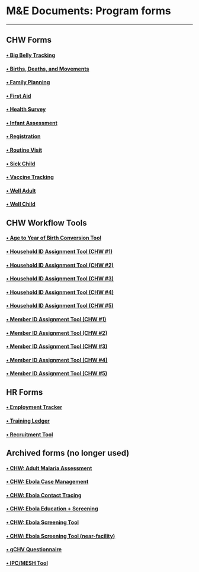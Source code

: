 M&E Documents: Program forms
============================
****************************

CHW Forms
---------
#### [&bull; Big Belly Tracking](https://drive.google.com/open?id=0BwzcZZmQ5MkFUDZUa2c5WG1ZOEk)
#### [&bull; Births, Deaths, and Movements](https://drive.google.com/open?id=0BwzcZZmQ5MkFRWRqTkpBQjZCdFU)
#### [&bull; Family Planning](https://drive.google.com/open?id=0BwzcZZmQ5MkFVkJWQndzTjktbFE)
#### [&bull; First Aid](https://drive.google.com/open?id=0BwzcZZmQ5MkFRnNDMWZ0a0YtX2M)
#### [&bull; Health Survey](https://drive.google.com/open?id=0BwzcZZmQ5MkFa3NUZmI2M19iTG8)
#### [&bull; Infant Assessment](https://drive.google.com/open?id=0BwzcZZmQ5MkFRFFZQ2NRcHI3eTg)
#### [&bull; Registration](https://drive.google.com/open?id=0BwzcZZmQ5MkFWVVHNjdITGNIejg)
#### [&bull; Routine Visit](https://drive.google.com/open?id=0BwzcZZmQ5MkFRl82WXlrOVgzbmc)
#### [&bull; Sick Child](https://drive.google.com/open?id=0BwzcZZmQ5MkFMDRTMVRvdXJkSEE)
#### [&bull; Vaccine Tracking](https://drive.google.com/open?id=0BwzcZZmQ5MkFVVl6eHprTkQ0QXc)
#### [&bull; Well Adult](https://drive.google.com/open?id=0BwzcZZmQ5MkFXzN6WU5nSXZuM1U)
#### [&bull; Well Child](https://drive.google.com/open?id=0BwzcZZmQ5MkFbVVQYzR0WGtrODA)

CHW Workflow Tools
------------------
#### [&bull; Age to Year of Birth Conversion Tool](https://drive.google.com/open?id=0BwzcZZmQ5MkFa2h2d2ZrOU5Oa3c)
#### [&bull; Household ID Assignment Tool (CHW #1)](https://drive.google.com/open?id=0BwzcZZmQ5MkFcm04NHBUdnZJRzg)
#### [&bull; Household ID Assignment Tool (CHW #2)](https://drive.google.com/open?id=0BwzcZZmQ5MkFUngyanFJWTJtcnM)
#### [&bull; Household ID Assignment Tool (CHW #3)](https://drive.google.com/open?id=0BwzcZZmQ5MkFc2xvajBCMlJYV3c)
#### [&bull; Household ID Assignment Tool (CHW #4)](https://drive.google.com/open?id=0BwzcZZmQ5MkFM3d3YnJ2OVhLMlk)
#### [&bull; Household ID Assignment Tool (CHW #5)](https://drive.google.com/open?id=0BwzcZZmQ5MkFOHE4bE1DWGlwa00)
#### [&bull; Member ID Assignment Tool (CHW #1)](https://drive.google.com/open?id=0BwzcZZmQ5MkFOUJQaEk0eW1Jb0E)
#### [&bull; Member ID Assignment Tool (CHW #2)](https://drive.google.com/open?id=0BwzcZZmQ5MkFSGJvOVBkdklsaWs)
#### [&bull; Member ID Assignment Tool (CHW #3)](https://drive.google.com/open?id=0BwzcZZmQ5MkFYV9pd1FmTS1VUDQ)
#### [&bull; Member ID Assignment Tool (CHW #4)](https://drive.google.com/open?id=0BwzcZZmQ5MkFVmY4QUxNR1FhcFE)
#### [&bull; Member ID Assignment Tool (CHW #5)](https://drive.google.com/open?id=0BwzcZZmQ5MkFMHBYRFhMWGRvczg)

HR Forms
--------
#### [&bull; Employment Tracker](https://drive.google.com/open?id=0BwzcZZmQ5MkFVk1QTHE3a1Vnczg)
#### [&bull; Training Ledger](https://drive.google.com/open?id=0BwzcZZmQ5MkFQ2haN3AwZ2RDcjQ)
#### [&bull; Recruitment Tool](https://drive.google.com/open?id=0BwzcZZmQ5MkFcFNmYUZjRUFWdHc)

Archived forms (no longer used)
-------------------------------
#### [&bull; CHW: Adult Malaria Assessment](https://drive.google.com/open?id=0BwzcZZmQ5MkFdDFZTC0zdEIzQms)
#### [&bull; CHW: Ebola Case Management](https://drive.google.com/open?id=0BwzcZZmQ5MkFeWJlRnJ4WHdsTmc)
#### [&bull; CHW: Ebola Contact Tracing](https://drive.google.com/open?id=0BwzcZZmQ5MkFR0lScTZmYUlXeXc)
#### [&bull; CHW: Ebola Education + Screening](https://drive.google.com/open?id=0BwzcZZmQ5MkFS05QWDJfd3hqWEk)
#### [&bull; CHW: Ebola Screening Tool](https://drive.google.com/open?id=0BwzcZZmQ5MkFblhoM0syZ0lTQ3c)
#### [&bull; CHW: Ebola Screening Tool (near-facility)](https://drive.google.com/open?id=0BwzcZZmQ5MkFR3F4cGVieDFqU3c)
#### [&bull; gCHV Questionnaire](https://drive.google.com/open?id=0BwzcZZmQ5MkFTXdSdlhobzF1TFE)
#### [&bull; IPC/MESH Tool](https://drive.google.com/open?id=0BwzcZZmQ5MkFWkFCd1ctMTJHRU0)
